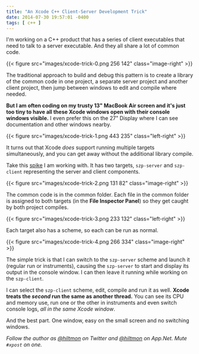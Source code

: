```yaml
---
title: "An Xcode C++ Client-Server Development Trick"
date: 2014-07-30 19:57:01 -0400
tags: [ c++ ]
---
```


I'm working on a C++ product that has a series of client executables that need to talk to a server executable. And they all share a lot of common code.

{{< figure src="images/xcode-trick-0.png 256 142" class="image-right" >}}

The traditional approach to build and debug this pattern is to create a library of the common code in one project, a separate server project and another client project, then jump between windows to edit and compile where needed.

**But I am often coding on my trusty 13" MacBook Air screen and it's just too tiny to have all these Xcode windows open with their console windows visible.** I even prefer this on the 27" Display where I can see documentation and other windows nearby.

{{< figure src="images/xcode-trick-1.png 443 235" class="left-right" >}}

It turns out that Xcode *does* support running multiple targets simultaneously, and you can get away without the additional library compile.

Take this [spike](https://hiltmon.com/blog/2012/04/06/spike-solutions/) I am working with. It has two targets, `szp-server` and `szp-client` representing the server and client components.

{{< figure src="images/xcode-trick-2.png 131 82" class="image-right" >}}

The common code is in the common folder. Each file in the common folder is assigned to both targets (in the **File Inspector Panel**) so they get caught by both project compiles.

{{< figure src="images/xcode-trick-3.png 233 132" class="left-right" >}}

Each target also has a scheme, so each can be run as normal.

{{< figure src="images/xcode-trick-4.png 266 334" class="image-right" >}}

The simple trick is that I can switch to the `szp-server` scheme and launch it (regular run or instruments), causing the `szp-server` to start and display its output in the console window. I can then leave it running while working on the `szp-client`.

I can select the `szp-client` scheme, edit, compile and run it as well. **Xcode treats the *second* run the same as another thread.** You can see its CPU and memory use, run one or the other in instruments and even switch console logs, *all in the same Xcode window*.

And the best part. One window, easy on the small screen and no switching windows.

*Follow the author as [@hiltmon](https://twitter.com/hiltmon) on Twitter and [@hiltmon](http://alpha.app.net/hiltmon) on App.Net. Mute `#xpost` on one.*
